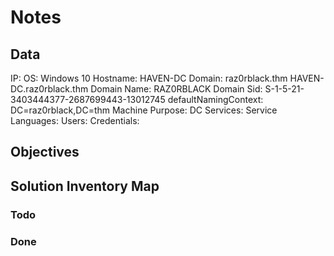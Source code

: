 # Notes

## Data 

IP: 
OS: Windows 10
Hostname: HAVEN-DC
Domain: raz0rblack.thm HAVEN-DC.raz0rblack.thm
Domain Name: RAZ0RBLACK
Domain Sid: S-1-5-21-3403444377-2687699443-13012745
defaultNamingContext: DC=raz0rblack,DC=thm
Machine Purpose: DC
Services:
Service Languages:
Users:
Credentials:

## Objectives

## Solution Inventory Map

### Todo 

### Done


      
      
